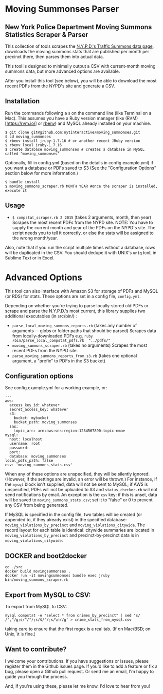 Moving Summonses Parser
================

New York Police Department Moving Summons Statistics Scraper & Parser
----------------------------------------------------------------

This collection of tools scrapes the [N.Y.P.D.'s Traffic Summons data page](http://www.nyc.gov/html/nypd/html/traffic_reports/traffic_summons_reports.shtml), downloads the moving summons stats that are published per month per precinct there, then parses them into actual data.

This tool is designed to minimally output a CSV with current-month moving summons data, but more advanced options are available.

After you install this tool (see below), you will be able to download the most recent PDFs from the NYPD's site and generate a CSV.

Installation
--------------

Run the commands following a `$` on the command line (like Terminal on a Mac). This assumes you have a Ruby version manager (like (RVM)[https://rvm.io/] or [rbenv](https://github.com/sstephenson/rbenv)) and MySQL already installed on your machine.

````
$ git clone git@github.com:nytinteractive/moving_summonses.git
$ cd moving_summonses
$ rbenv install jruby-1.7.16 # or another recent JRuby version
$ rbenv local jruby-1.7.16
$ create database moving_summonses # creates a database in MySQL called "moving_summonses"
````

Optionally, fill in config.yml (based on the details in config.example.yml) if you want a database or PDFs saved to S3 (See the "Configuration Options" section below for more information.)

````
$ bundle install
$ moving_summons_scraper.rb MONTH YEAR #once the scraper is installed, execute it
````


Usage
------

- `$ compstat_scraper.rb 2 2015` (takes 2 arguments, month, then year) Scrapes the most recent PDFs from the NYPD site. NOTE: You have to supply the current month and year of the PDFs on the NYPD's site. The script needs you to tell it correctly, or else the stats will be assigned to the wrong month/year.

Also, note that if you run the script multiple times without a database, rows will be duplicated in the CSV. You should dedupe it with UNIX's `uniq` tool, in Sublime Text or in Excel.

Advanced Options
=================
This tool can also interface with Amazon S3 for storage of PDFs and MySQL (or RDS) for stats. These options are set in a config file, `config.yml`. 

Depending on whether you're trying to parse locally-stored old PDFs or scrape and parse the N.Y.P.D.'s most current, this library supplies two additional executables (in src/bin/) : 

- `parse_local_moving_summons_reports.rb` (takes any number of arguments -- globs or folder paths that should be parsed) Scrapes data from locally-downloaded PDFs e.g. `ruby /bin/parse_local_compstat_pdfs.rb  "../pdfs/"`
- `moving_summons_scraper.rb` (takes no arguments) Scrapes the most recent PDFs from the NYPD site.
- `parse_moving_summons_reports_from_s3.rb` (takes one optional argument, a "prefix" to PDFs in the S3 bucket)



Configuration options
---------------------

See config.example.yml for a working example, or:
````
---
aws:
  access_key_id: whatever
  secret_access_key: whatever
  s3:
    bucket: mybucket
    bucket_path: moving_summonses
  sns:
    topic_arn: arn:aws:sns:region:1234567890:topic-nmae
mysql:
  host: localhost
  username: root
  password:
  port: 
  database: moving_summonses
local_pdfs_path: false
csv: 'moving_summons_stats.csv'
````

When any of these options are unspecified, they will be silently ignored. (However, if the settings are invalid, an error will be thrown.) For instance, if the `mysql` block isn't supplied, data will not be sent to MySQL; if AWS is unspecified, PDFs will not be uploaded to S3 and `status_checker.rb` will not send notifications by email. An exception is the `csv` key: if this is unset, data will be saved to `moving_summons_stats.csv`; set it to "false" or 0 to prevent any CSV from being generated.

If MySQL is specified in the config file, two tables will be created (or appended to, if they already exist) in the specified database: `moving_violations_by_precinct` and `moving_violations_citywide`. The record layout for each table is identical: citywide summaries are located in `moving_violations_by_precinct` and precinct-by-precinct data is in `moving_violations_citywide`.


DOCKER and boot2docker
------------------------
````
cd ./src
docker build movingsummonses .
docker run -it movingsummonses bundle exec jruby bin/moving_summons_scraper.rb
````

Export from MySQL to CSV:
-------------------------
To export from MySQL to CSV: 
````
mysql compstat -e "select * from crimes_by_precinct" | sed 's/	/","/g;s/^/"/;s/$/"/;s/\n//g' > crime_stats_from_mysql.csv
````
taking care to ensure that the first regex is a real tab. (If on Mac/BSD; on Unix, \t is fine.)



Want to contribute?
-------------------

I welcome your contributions. If you have suggestions or issues, please register them in the Github issues page. If you'd like to add a feature or fix a bug, please open a Github pull request. Or send me an email, I'm happy to guide you through the process.

And, if you're using these, please let me know. I'd love to hear from you!
